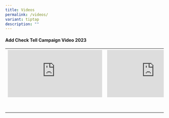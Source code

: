 ```yaml
---
title: Videos
permalink: /videos/
variant: tiptap
description: ""
---
```

<h4>Add Check Tell Campaign Video 2023</h4>
<table style="minWidth: 75px">
<colgroup>
<col>
<col>
<col>
</colgroup>
<tbody>
<tr>
<th rowspan="1" colspan="1">
<div class="iframe-wrapper">
<iframe allowfullscreen="true" frameborder="0" src="https://www.youtube.com/embed/5wPxjwKtB0c?si=1Zds-hsZVG75R6Mu"></iframe>
</div>
</th>
<th rowspan="1" colspan="1">
<div class="iframe-wrapper">
<iframe allowfullscreen="true" frameborder="0" src="https://www.youtube.com/embed/5wPxjwKtB0c?si=1Zds-hsZVG75R6Mu"></iframe>
</div>
</th>
<th rowspan="1" colspan="1">
<div class="iframe-wrapper">
<iframe allowfullscreen="true" frameborder="0" src="https://www.youtube.com/embed/5wPxjwKtB0c?si=1Zds-hsZVG75R6Mu"></iframe>
</div>
</th>
</tr>
<tr>
<td rowspan="1" colspan="1">
<p></p>
</td>
<td rowspan="1" colspan="1">
<p></p>
</td>
<td rowspan="1" colspan="1">
<p></p>
</td>
</tr>
<tr>
<td rowspan="1" colspan="1">
<p></p>
</td>
<td rowspan="1" colspan="1">
<p></p>
</td>
<td rowspan="1" colspan="1">
<p></p>
</td>
</tr>
</tbody>
</table>
<p></p>